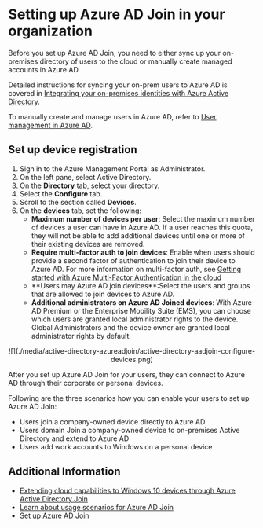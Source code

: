 <properties 
	pageTitle="Setting up Azure AD Join for your users| Windows Azure" 
	description="Explains how administrators can set up Azure AD Join for their end users (employees, students, other users) in their organization." 
	services="active-directory" 
	documentationCenter="" 
	authors="femila" 
	manager="stevenpo" 
	editor=""/>

<tags
	ms.service="active-directory"
	ms.date="10/09/2015"
	wacn.date=""/>

# Setting up Azure AD Join in your organization

Before you set up Azure AD Join, you need to either sync up your on-premises directory of users to the cloud or manually create managed accounts in Azure AD. 

Detailed instructions for syncing your on-prem users to Azure AD is covered in [Integrating your on-premises identities with Azure Active Directory](/documentation/articles/active-directory-aadconnect).


To manually create and manage users in Azure AD, refer to [User management in Azure AD](https://msdn.microsoft.com/zh-cn/library/azure/hh967609.aspx).

## Set up device registration 
1. Sign in to the Azure Management Portal as Administrator.
2. On the left pane, select Active Directory.
3. On the **Directory** tab, select your directory.
4. Select the **Configure** tab.
5. Scroll to the section called **Devices**.
6. On the **devices** tab, set the following:  
   * **Maximum number of devices per user**: Select the maximum number of devices a user can have in Azure AD.  If a user reaches this quota, they will not be able to add additional devices until one or more of their existing devices are removed.
   * **Require multi-factor auth to join devices**: Enable when users should provide a second factor of authentication to join their device to Azure AD. For more information on multi-factor auth, see [Getting started with Azure Multi-Factor Authentication in the cloud](/documentation/articles/multi-factor-authentication-get-started-cloud) <!-- deleted by customization. -->
   * <!-- deleted by customization  --> **Users may Azure AD join <!-- deleted by customization devices**: Select --><!-- keep by customization: begin --> devices**:Select <!-- keep by customization: end --> the users and groups that are allowed to join devices to Azure AD.
    * **Additional administrators on Azure AD Joined devices**: With Azure AD Premium or the Enterprise Mobility Suite (EMS), you can choose which users are granted local administrator rights to the device. Global Administrators and the device owner are granted local administrator rights by default.
<!-- deleted by customization
   
>[AZURE.NOTE] If your users encounter the error,"**Device registration limit reached**" (Error code: **0x801C000E - DSREG_ E_ DEVICE_ REGISTRATION_ QUOTA_EXCCEEDED**), you need to change the max devices allowed per user. In the **Users may Azure AD Join Devices** section, select **Add** and set the number of devices you want to allow per user.
      

    
-->
<center>![](./media/active-directory-azureadjoin/active-directory-aadjoin-configure-devices.png) </center>
 
After you set up Azure AD Join for your users, they can connect to Azure AD through their corporate or personal devices. 

Following are the three scenarios how you can enable your users to set up Azure AD Join:

- Users join a company-owned device directly to Azure AD
- Users domain Join a company-owned device to on-premises Active Directory and extend to Azure AD
- Users add work accounts to Windows on a personal device 

## Additional Information
* [Extending cloud capabilities to Windows 10 devices through Azure Active Directory <!-- deleted by customization Join](/documentation/articles/active-directory-azureadjoin-overview) --><!-- keep by customization: begin --> Join](/documentation/articles/active-directory-azureadjoin-user-upgrade) <!-- keep by customization: end -->
* [Learn about usage scenarios for Azure AD Join](/documentation/articles/active-directory-azureadjoin-deployment-aadjoindirect)
* [Set up Azure AD Join](/documentation/articles/active-directory-azureadjoin-setup)



